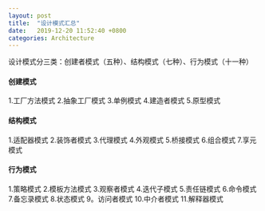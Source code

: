 ```yaml
---
layout: post
title:  "设计模式汇总"
date:   2019-12-20 11:52:40 +0800
categories: Architecture
---
```


设计模式分三类：创建者模式（五种）、结构模式（七种）、行为模式（十一种）

#### 创建模式
1.工厂方法模式
2.抽象工厂模式
3.单例模式
4.建造者模式
5.原型模式

#### 结构模式
1.适配器模式
2.装饰者模式
3.代理模式
4.外观模式
5.桥接模式
6.组合模式
7.享元模式

#### 行为模式
1.策略模式
2.模板方法模式
3.观察者模式
4.迭代子模式
5.责任链模式
6.命令模式
7.备忘录模式
8.状态模式
9。访问者模式
10.中介者模式
11.解释器模式


